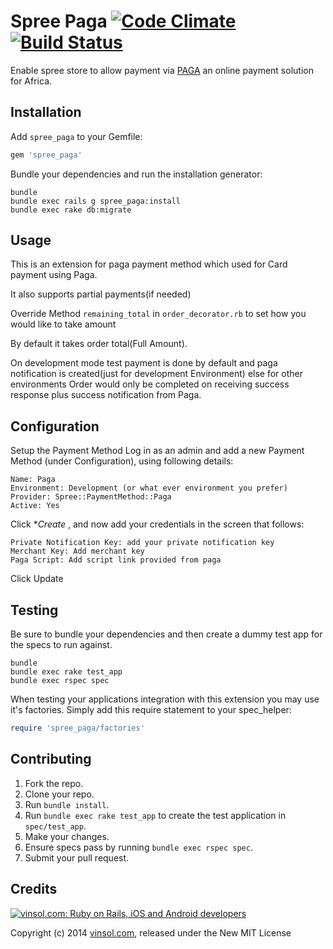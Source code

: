 Spree Paga [![Code Climate](https://codeclimate.com/github/vinsol/spree_paga.png)](https://codeclimate.com/github/vinsol/spree_paga) [![Build Status](https://travis-ci.org/vinsol/spree_paga.svg)](https://travis-ci.org/vinsol/spree_paga)
==========

Enable spree store to allow payment via [PAGA](https://www.mypaga.com) an online payment solution for Africa.

Installation
------------

Add `spree_paga` to your Gemfile:

```ruby
gem 'spree_paga'
```

Bundle your dependencies and run the installation generator:

```shell
bundle
bundle exec rails g spree_paga:install
bundle exec rake db:migrate
```


Usage
-------
This is an extension for paga payment method which used for Card payment using Paga.

It also supports partial payments(if needed)

Override Method `remaining_total` in `order_decorator.rb` to set how you would like to take amount

By default it takes order total(Full Amount).

On development mode test payment is done by default and paga notification is created(just for development Environment) else for other environments Order would only be completed on receiving success response plus success notification from Paga. 


Configuration
----------------

Setup the Payment Method
Log in as an admin and add a new Payment Method (under Configuration), using following details:

```
Name: Paga
Environment: Development (or what ever environment you prefer)
Provider: Spree::PaymentMethod::Paga
Active: Yes
```

Click **Create* , and now add your credentials in the screen that follows:


```
Private Notification Key: add your private notification key
Merchant Key: Add merchant key
Paga Script: Add script link provided from paga
```

Click Update


Testing
-------

Be sure to bundle your dependencies and then create a dummy test app for the specs to run against.

```shell
bundle
bundle exec rake test_app
bundle exec rspec spec
```

When testing your applications integration with this extension you may use it's factories.
Simply add this require statement to your spec_helper:

```ruby
require 'spree_paga/factories'
```

Contributing
------------

1. Fork the repo.
2. Clone your repo.
3. Run `bundle install`.
4. Run `bundle exec rake test_app` to create the test application in `spec/test_app`.
5. Make your changes.
6. Ensure specs pass by running `bundle exec rspec spec`.
7. Submit your pull request.


Credits
-------

[![vinsol.com: Ruby on Rails, iOS and Android developers](http://vinsol.com/vin_logo.png "Ruby on Rails, iOS and Android developers")](http://vinsol.com)

Copyright (c) 2014 [vinsol.com](http://vinsol.com "Ruby on Rails, iOS and Android developers"), released under the New MIT License